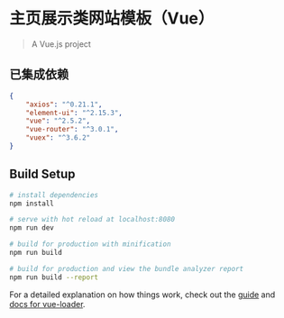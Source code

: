 # 主页展示类网站模板（Vue）

> A Vue.js project

## 已集成依赖

```json
{
    "axios": "^0.21.1",
    "element-ui": "^2.15.3",
    "vue": "^2.5.2",
    "vue-router": "^3.0.1",
    "vuex": "^3.6.2"
}
```

## Build Setup

``` bash
# install dependencies
npm install

# serve with hot reload at localhost:8080
npm run dev

# build for production with minification
npm run build

# build for production and view the bundle analyzer report
npm run build --report
```

For a detailed explanation on how things work, check out the [guide](http://vuejs-templates.github.io/webpack/) and [docs for vue-loader](http://vuejs.github.io/vue-loader).
